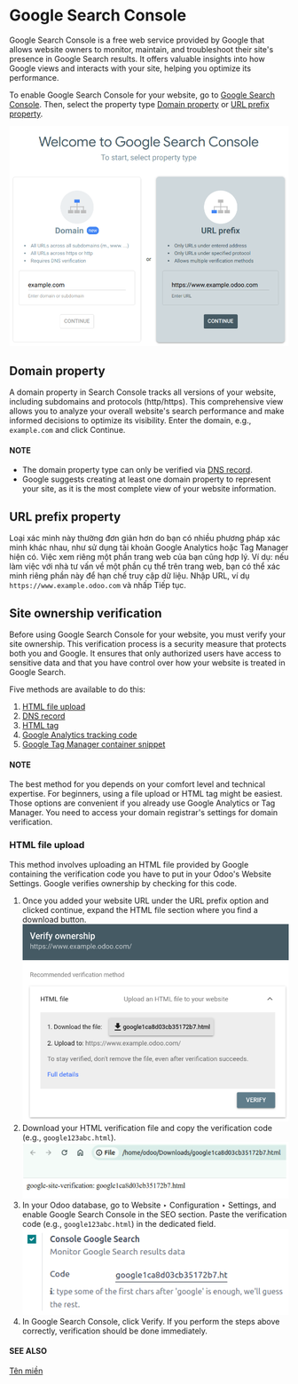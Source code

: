 # Google Search Console

Google Search Console is a free web service provided by Google that allows website owners to
monitor, maintain, and troubleshoot their site's presence in Google Search results. It offers
valuable insights into how Google views and interacts with your site, helping you optimize its
performance.

To enable Google Search Console for your website, go to [Google Search Console](https://search.google.com/search-console/welcome). Then, select the property type
[Domain property](#gsc-domain) or [URL prefix property](#gsc-url-prefix).

![Google Search Console domain or URL prefix](../../../../.gitbook/assets/add-domain-or-url-prefix.png)

<a id="gsc-domain"></a>

## Domain property

A domain property in Search Console tracks all versions of your website, including subdomains and
protocols (http/https). This comprehensive view allows you to analyze your overall website's search
performance and make informed decisions to optimize its visibility. Enter the domain, e.g.,
`example.com` and click Continue.

#### NOTE
- The domain property type can only be verified via
  [DNS record](https://support.google.com/webmasters/answer/9008080?hl=en#domain_name_verification&zippy=%2Chtml-tag).
- Google suggests creating at least one domain property to represent your site, as it is the most
  complete view of your website information.

<a id="gsc-url-prefix"></a>

## URL prefix property

Loại xác minh này thường đơn giản hơn do bạn có nhiều phương pháp xác minh khác nhau, như sử dụng tài khoản Google Analytics hoặc Tag Manager hiện có. Việc xem riêng một phần trang web của bạn cũng hợp lý. Ví dụ: nếu làm việc với nhà tư vấn về một phần cụ thể trên trang web, bạn có thể xác minh riêng phần này để hạn chế truy cập dữ liệu. Nhập URL, ví dụ `https://www.example.odoo.com` và nhấp Tiếp tục.

## Site ownership verification

Before using Google Search Console for your website, you must verify your site ownership. This
verification process is a security measure that protects both you and Google. It ensures that only
authorized users have access to sensitive data and that you have control over how your website is
treated in Google Search.

Five methods are available to do this:

<a id="website-google-search-console"></a>
1. [HTML file upload](#gsc-html-file-upload)
2. [DNS record](https://support.google.com/webmasters/answer/9008080?hl=en#domain_name_verification&zippy=%2Chtml-tag)
3. [HTML tag](https://support.google.com/webmasters/answer/9008080?hl=en#meta_tag_verification&zippy=%2Chtml-tag)
4. [Google Analytics tracking code](https://support.google.com/webmasters/answer/9008080?hl=en#google_analytics_verification)
5. [Google Tag Manager container snippet](https://support.google.com/webmasters/answer/9008080?hl=en#google_tag_manager_verification)

#### NOTE
The best method for you depends on your comfort level and technical expertise. For beginners,
using a file upload or HTML tag might be easiest. Those options are convenient if you already use
Google Analytics or Tag Manager. You need to access your domain registrar's settings for domain
verification.

<a id="gsc-html-file-upload"></a>

### HTML file upload

This method involves uploading an HTML file provided by Google containing the verification code you
have to put in your Odoo's Website Settings. Google verifies ownership by checking for this code.

1. Once you added your website URL under the URL prefix option and clicked continue,
   expand the HTML file section where you find a download <i class="fa fa-download"></i> button.
   ![HTML file download](../../../../.gitbook/assets/html-file-download.png)
2. Download your HTML verification file and copy the verification code (e.g., `google123abc.html`).
   ![Open and copy html file](../../../../.gitbook/assets/open-copy-html-file.png)
3. In your Odoo database, go to Website ‣ Configuration ‣ Settings,
   and enable Google Search Console in the SEO section. Paste the
   verification code (e.g., `google123abc.html`) in the dedicated field.
   ![Paste html code in Odoo](../../../../.gitbook/assets/paste-html-code-settings.png)
4. In Google Search Console, click Verify. If you perform the steps above correctly,
   verification should be done immediately.

#### SEE ALSO
[Tên miền](domain_names.md)
